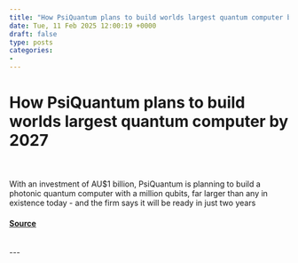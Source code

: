 ```yaml
---
title: "How PsiQuantum plans to build worlds largest quantum computer by 2027"
date: Tue, 11 Feb 2025 12:00:19 +0000
draft: false
type: posts
categories: 
- 
---
```

# How PsiQuantum plans to build worlds largest quantum computer by 2027

<br/>

<br/>
With an investment of AU$1 billion, PsiQuantum is planning to build a photonic quantum computer with a million qubits, far larger than any in existence today - and the firm says it will be ready in just two years

#### [Source](https://www.newscientist.com/article/2467275-how-psiquantum-plans-to-build-worlds-largest-quantum-computer-by-2027/?utm_campaign=RSS%7CNSNS&utm_source=NSNS&utm_medium=RSS&utm_content=technology)

<br/>
---

